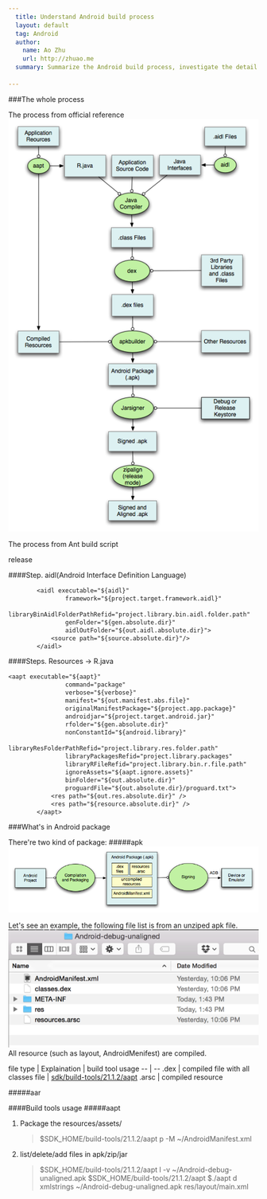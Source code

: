 ```yaml
---
  title: Understand Android build process
  layout: default
  tag: Android
  author:
    name: Ao Zhu
    url: http://zhuao.me
  summary: Summarize the Android build process, investigate the detail for each steps, and give an example.
    
---
```


###The whole process

The process from official reference
![process](../assets/attachment/android-build-process/build.png)

The process from Ant build script

release 



####Step. aidl(Android Interface Definition Language)

			<aidl executable="${aidl}"
                    framework="${project.target.framework.aidl}"
                    libraryBinAidlFolderPathRefid="project.library.bin.aidl.folder.path"
                    genFolder="${gen.absolute.dir}"
                    aidlOutFolder="${out.aidl.absolute.dir}">
                <source path="${source.absolute.dir}"/>
            </aidl>

####Steps. Resources -> R.java

	<aapt executable="${aapt}"
                    command="package"
                    verbose="${verbose}"
                    manifest="${out.manifest.abs.file}"
                    originalManifestPackage="${project.app.package}"
                    androidjar="${project.target.android.jar}"
                    rfolder="${gen.absolute.dir}"
                    nonConstantId="${android.library}"
                    libraryResFolderPathRefid="project.library.res.folder.path"
                    libraryPackagesRefid="project.library.packages"
                    libraryRFileRefid="project.library.bin.r.file.path"
                    ignoreAssets="${aapt.ignore.assets}"
                    binFolder="${out.absolute.dir}"
                    proguardFile="${out.absolute.dir}/proguard.txt">
                <res path="${out.res.absolute.dir}" />
                <res path="${resource.absolute.dir}" />
            </aapt>

###What's in Android package

There're two kind of package:
#####apk 
![Component in apk](../assets/attachment/android-build-process/build-simplified.png)

Let's see an example, the following file list is from an unziped apk file.
![unit test report](../assets/attachment/android-build-process/unzipped_apk.png)
All resource (such as layout, AndroidMenifest) are compiled.

file type | Explaination | build tool usage
-- | --
.dex | compiled file with all classes file | [sdk/build-tools/21.1.2/aapt](#aapt)
.arsc | compiled resource


#####aar


####Build tools usage
#####aapt <a name="aapt"></a>

1. Package the resources/assets/

	>$SDK_HOME/build-tools/21.1.2/aapt p -M ~/AndroidManifest.xml

2. list/delete/add files in apk/zip/jar

	>$SDK_HOME/build-tools/21.1.2/aapt l -v ~/Android-debug-unaligned.apk 
	>$SDK_HOME/build-tools/21.1.2/aapt
	>$./aapt d xmlstrings ~/Android-debug-unaligned.apk res/layout/main.xml	

